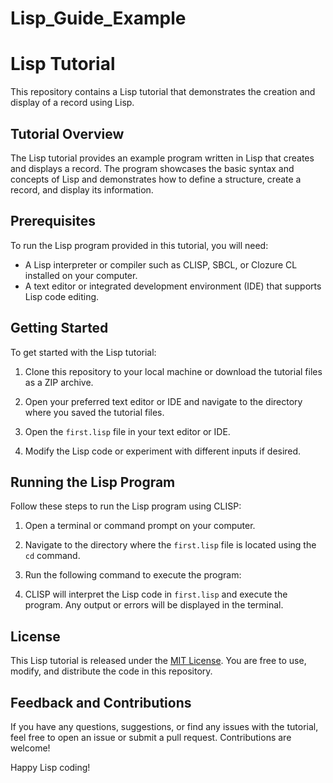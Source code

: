 # Lisp_Guide_Example

# Lisp Tutorial

This repository contains a Lisp tutorial that demonstrates the creation and display of a record using Lisp.

## Tutorial Overview

The Lisp tutorial provides an example program written in Lisp that creates and displays a record. The program showcases the basic syntax and concepts of Lisp and demonstrates how to define a structure, create a record, and display its information.

## Prerequisites

To run the Lisp program provided in this tutorial, you will need:

- A Lisp interpreter or compiler such as CLISP, SBCL, or Clozure CL installed on your computer.
- A text editor or integrated development environment (IDE) that supports Lisp code editing.

## Getting Started

To get started with the Lisp tutorial:

1. Clone this repository to your local machine or download the tutorial files as a ZIP archive.

2. Open your preferred text editor or IDE and navigate to the directory where you saved the tutorial files.

3. Open the `first.lisp` file in your text editor or IDE.

4. Modify the Lisp code or experiment with different inputs if desired.

## Running the Lisp Program

Follow these steps to run the Lisp program using CLISP:

1. Open a terminal or command prompt on your computer.

2. Navigate to the directory where the `first.lisp` file is located using the `cd` command.

3. Run the following command to execute the program:

4. CLISP will interpret the Lisp code in `first.lisp` and execute the program. Any output or errors will be displayed in the terminal.

## License

This Lisp tutorial is released under the [MIT License](LICENSE). You are free to use, modify, and distribute the code in this repository.

## Feedback and Contributions

If you have any questions, suggestions, or find any issues with the tutorial, feel free to open an issue or submit a pull request. Contributions are welcome!

Happy Lisp coding!


